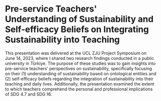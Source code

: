 # Pre-service Teachers' Understanding of Sustainability and Self-efficacy Beliefs on Integrating Sustainability into Teaching

This presentation was delivered at the UCL ZJU Project Symposium on June 14, 2023, where I shared two research findings conducted in a public university in Türkiye. The purpose of these studies was to gain insights into pre-service teachers' perspectives on sustainability, specifically focusing on their (1) understanding of sustainability based on ontological entities and (2) self-efficacy beliefs regarding the integration of sustainability into their teaching and daily lives. Additionally, the presentation examined the extent to which teachers comprehend the personal and professional implications of SDG 4.7 and SDG 16.

